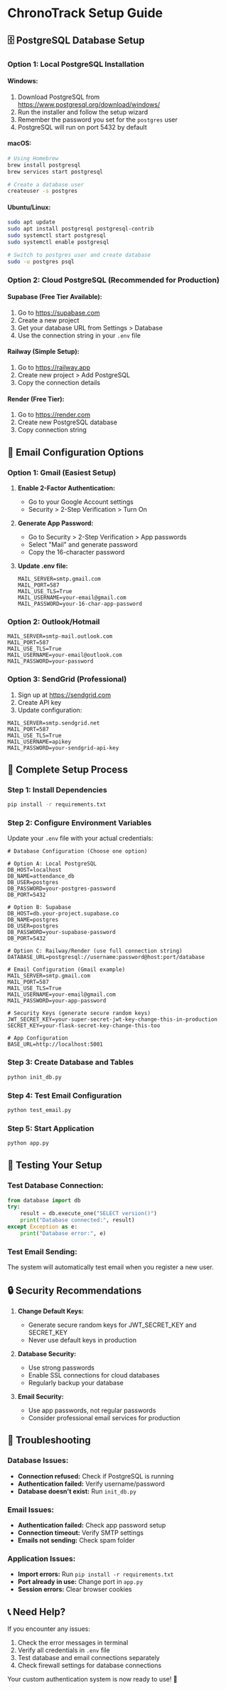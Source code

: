 # ChronoTrack Setup Guide

## 🗄️ PostgreSQL Database Setup

### Option 1: Local PostgreSQL Installation

#### Windows:
1. Download PostgreSQL from https://www.postgresql.org/download/windows/
2. Run the installer and follow the setup wizard
3. Remember the password you set for the `postgres` user
4. PostgreSQL will run on port 5432 by default

#### macOS:
```bash
# Using Homebrew
brew install postgresql
brew services start postgresql

# Create a database user
createuser -s postgres
```

#### Ubuntu/Linux:
```bash
sudo apt update
sudo apt install postgresql postgresql-contrib
sudo systemctl start postgresql
sudo systemctl enable postgresql

# Switch to postgres user and create database
sudo -u postgres psql
```

### Option 2: Cloud PostgreSQL (Recommended for Production)

#### Supabase (Free Tier Available):
1. Go to https://supabase.com
2. Create a new project
3. Get your database URL from Settings > Database
4. Use the connection string in your `.env` file

#### Railway (Simple Setup):
1. Go to https://railway.app
2. Create new project > Add PostgreSQL
3. Copy the connection details

#### Render (Free Tier):
1. Go to https://render.com
2. Create new PostgreSQL database
3. Copy connection string

## 📧 Email Configuration Options

### Option 1: Gmail (Easiest Setup)

1. **Enable 2-Factor Authentication:**
   - Go to your Google Account settings
   - Security > 2-Step Verification > Turn On

2. **Generate App Password:**
   - Go to Security > 2-Step Verification > App passwords
   - Select "Mail" and generate password
   - Copy the 16-character password

3. **Update .env file:**
   ```env
   MAIL_SERVER=smtp.gmail.com
   MAIL_PORT=587
   MAIL_USE_TLS=True
   MAIL_USERNAME=your-email@gmail.com
   MAIL_PASSWORD=your-16-char-app-password
   ```

### Option 2: Outlook/Hotmail

```env
MAIL_SERVER=smtp-mail.outlook.com
MAIL_PORT=587
MAIL_USE_TLS=True
MAIL_USERNAME=your-email@outlook.com
MAIL_PASSWORD=your-password
```

### Option 3: SendGrid (Professional)

1. Sign up at https://sendgrid.com
2. Create API key
3. Update configuration:

```env
MAIL_SERVER=smtp.sendgrid.net
MAIL_PORT=587
MAIL_USE_TLS=True
MAIL_USERNAME=apikey
MAIL_PASSWORD=your-sendgrid-api-key
```

## 🔧 Complete Setup Process

### Step 1: Install Dependencies
```bash
pip install -r requirements.txt
```

### Step 2: Configure Environment Variables
Update your `.env` file with your actual credentials:

```env
# Database Configuration (Choose one option)

# Option A: Local PostgreSQL
DB_HOST=localhost
DB_NAME=attendance_db
DB_USER=postgres
DB_PASSWORD=your-postgres-password
DB_PORT=5432

# Option B: Supabase
DB_HOST=db.your-project.supabase.co
DB_NAME=postgres
DB_USER=postgres
DB_PASSWORD=your-supabase-password
DB_PORT=5432

# Option C: Railway/Render (use full connection string)
DATABASE_URL=postgresql://username:password@host:port/database

# Email Configuration (Gmail example)
MAIL_SERVER=smtp.gmail.com
MAIL_PORT=587
MAIL_USE_TLS=True
MAIL_USERNAME=your-email@gmail.com
MAIL_PASSWORD=your-app-password

# Security Keys (generate secure random keys)
JWT_SECRET_KEY=your-super-secret-jwt-key-change-this-in-production
SECRET_KEY=your-flask-secret-key-change-this-too

# App Configuration
BASE_URL=http://localhost:5001
```

### Step 3: Create Database and Tables
```bash
python init_db.py
```

### Step 4: Test Email Configuration
```bash
python test_email.py
```

### Step 5: Start Application
```bash
python app.py
```

## 🧪 Testing Your Setup

### Test Database Connection:
```python
from database import db
try:
    result = db.execute_one("SELECT version()")
    print("Database connected:", result)
except Exception as e:
    print("Database error:", e)
```

### Test Email Sending:
The system will automatically test email when you register a new user.

## 🔒 Security Recommendations

1. **Change Default Keys:**
   - Generate secure random keys for JWT_SECRET_KEY and SECRET_KEY
   - Never use default keys in production

2. **Database Security:**
   - Use strong passwords
   - Enable SSL connections for cloud databases
   - Regularly backup your database

3. **Email Security:**
   - Use app passwords, not regular passwords
   - Consider professional email services for production

## 🚨 Troubleshooting

### Database Issues:
- **Connection refused:** Check if PostgreSQL is running
- **Authentication failed:** Verify username/password
- **Database doesn't exist:** Run `init_db.py`

### Email Issues:
- **Authentication failed:** Check app password setup
- **Connection timeout:** Verify SMTP settings
- **Emails not sending:** Check spam folder

### Application Issues:
- **Import errors:** Run `pip install -r requirements.txt`
- **Port already in use:** Change port in `app.py`
- **Session errors:** Clear browser cookies

## 📞 Need Help?

If you encounter any issues:
1. Check the error messages in terminal
2. Verify all credentials in `.env` file
3. Test database and email connections separately
4. Check firewall settings for database connections

Your custom authentication system is now ready to use! 🎉